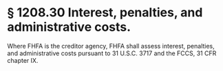 # § 1208.30   Interest, penalties, and administrative costs.

Where FHFA is the creditor agency, FHFA shall assess interest, penalties, and administrative costs pursuant to 31 U.S.C. 3717 and the FCCS, 31 CFR chapter IX.




